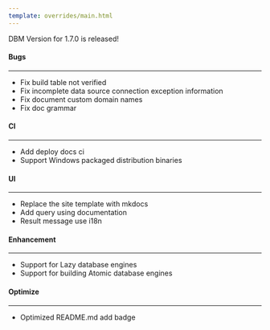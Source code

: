 ```yaml
---
template: overrides/main.html
---
```


DBM Version for 1.7.0 is released!

#### Bugs
---

- Fix build table not verified
- Fix incomplete data source connection exception information
- Fix document custom domain names
- Fix doc grammar

#### CI
---

- Add deploy docs ci
- Support Windows packaged distribution binaries

#### UI
---

- Replace the site template with mkdocs
- Add query using documentation
- Result message use i18n

#### Enhancement
---

- Support for Lazy database engines
- Support for building Atomic database engines

#### Optimize
---

- Optimized README.md add badge
